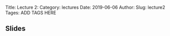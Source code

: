 Title: Lecture 2:
Category: lectures
Date: 2019-06-06
Author: 
Slug: lecture2
Tages: ADD TAGS HERE


## Slides
<!-- - [PDF | Lecture 1: Description]({attach}presentation/Lecture1_Data.pdf) -->